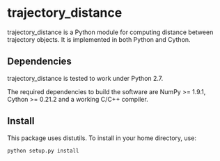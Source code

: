 # trajectory_distance

trajectory_distance is a Python module for computing distance between trajectory objects.
It is implemented in both Python and Cython.

## Dependencies

trajectory_distance is tested to work under Python 2.7.

The required dependencies to build the software are NumPy >= 1.9.1, Cython >= 0.21.2 and a working C/C++ compiler.

## Install

This package uses distutils. To install in your home directory, use:

```
python setup.py install 
```

##
  
